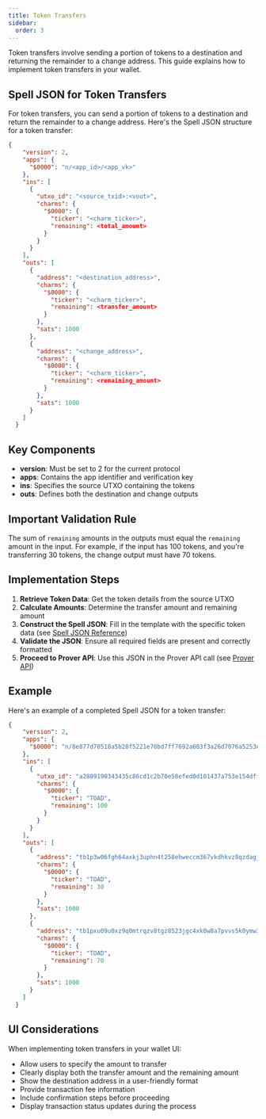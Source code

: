 ```yaml
---
title: Token Transfers
sidebar:
  order: 3
---
```


Token transfers involve sending a portion of tokens to a destination and returning the remainder to a change address. This guide explains how to implement token transfers in your wallet.

## Spell JSON for Token Transfers

For token transfers, you can send a portion of tokens to a destination and return the remainder to a change address. Here's the Spell JSON structure for a token transfer:

```json
{
    "version": 2,
    "apps": {
      "$0000": "n/<app_id>/<app_vk>"
    },
    "ins": [
      {
        "utxo_id": "<source_txid>:<vout>",
        "charms": {
          "$0000": {
            "ticker": "<charm_ticker>",
            "remaining": <total_amount>
          }
        }
      }
    ],
    "outs": [
      {
        "address": "<destination_address>",
        "charms": {
          "$0000": {
            "ticker": "<charm_ticker>",
            "remaining": <transfer_amount>
          }
        },
        "sats": 1000
      },
      {
        "address": "<change_address>",
        "charms": {
          "$0000": {
            "ticker": "<charm_ticker>",
            "remaining": <remaining_amount>
          }
        },
        "sats": 1000
      }
    ]
  }
```

## Key Components

- **version**: Must be set to 2 for the current protocol
- **apps**: Contains the app identifier and verification key
- **ins**: Specifies the source UTXO containing the tokens
- **outs**: Defines both the destination and change outputs

## Important Validation Rule

The sum of `remaining` amounts in the outputs must equal the `remaining` amount in the input. For example, if the input has 100 tokens, and you're transferring 30 tokens, the change output must have 70 tokens.

## Implementation Steps

1. **Retrieve Token Data**: Get the token details from the source UTXO
2. **Calculate Amounts**: Determine the transfer amount and remaining amount
3. **Construct the Spell JSON**: Fill in the template with the specific token data (see [Spell JSON Reference](/guides/wallet-integration/references/spell-json))
4. **Validate the JSON**: Ensure all required fields are present and correctly formatted
5. **Proceed to Prover API**: Use this JSON in the Prover API call (see [Prover API](/guides/wallet-integration/transfer/prover-api))

## Example

Here's an example of a completed Spell JSON for a token transfer:

```json
{
    "version": 2,
    "apps": {
      "$0000": "n/8e877d70518a5b28f5221e70bd7ff7692a603f3a26d7076a5253e21c304a354f/8e877d70518a5b28f5221e70bd7ff7692a603f3a26d7076a5253e21c304a354f"
    },
    "ins": [
      {
        "utxo_id": "a2889190343435c86cd1c2b70e58efed0d101437a753e154dff1879008898cd2:2",
        "charms": {
          "$0000": {
            "ticker": "TOAD",
            "remaining": 100
          }
        }
      }
    ],
    "outs": [
      {
        "address": "tb1p3w06fgh64axkj3uphn4t258ehweccm367vkdhkvz8qzdagjctm8qaw2xyv",
        "charms": {
          "$0000": {
            "ticker": "TOAD",
            "remaining": 30
          }
        },
        "sats": 1000
      },
      {
        "address": "tb1pxu09u0xz9q0mtrqzv8tgz8523jgc4xk0w8a7pvvs5k0ymw3vq3zqy9nzse",
        "charms": {
          "$0000": {
            "ticker": "TOAD",
            "remaining": 70
          }
        },
        "sats": 1000
      }
    ]
  }
```

## UI Considerations

When implementing token transfers in your wallet UI:

- Allow users to specify the amount to transfer
- Clearly display both the transfer amount and the remaining amount
- Show the destination address in a user-friendly format
- Provide transaction fee information
- Include confirmation steps before proceeding
- Display transaction status updates during the process
